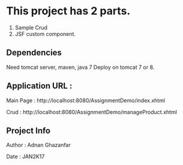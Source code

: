 # This project has 2 parts.
1. Sample Crud
2. JSF custom component.

## Dependencies
Need tomcat server, maven, java 7
Deploy on tomcat 7 or 8.

## Application URL : 
Main Page :
http://localhost:8080/AssignmentDemo/index.xhtml

Crud : 
http://localhost:8080/AssignmentDemo/manageProduct.xhtml

## Project Info

Author : Adnan Ghazanfar

Date : JAN2K17
